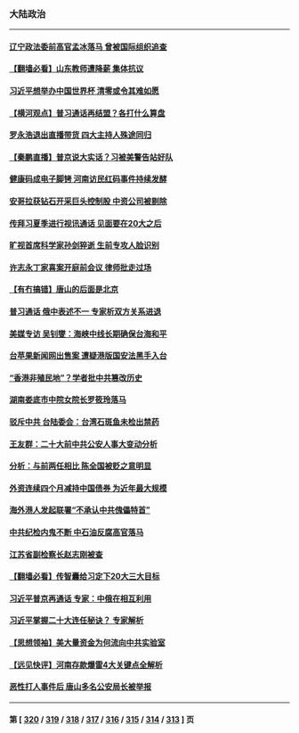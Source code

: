 ### 大陆政治
---
#### [辽宁政法委前高官孟冰落马 曾被国际组织追查](../../pages/ncid277/n13761341.md) 
#### [【翻墙必看】山东教师遭降薪 集体抗议](../../pages/ncid277/n13761312.md) 
#### [习近平想举办中国世界杯 清零或令其难如愿](../../pages/ncid277/n13761209.md) 
#### [【横河观点】普习通话再结盟？各打什么算盘](../../pages/ncid277/n13761212.md) 
#### [罗永浩退出直播带货 四大主持人殊途同归](../../pages/ncid277/n13761241.md) 
#### [【秦鹏直播】普京说大实话？习被美警告站好队](../../pages/ncid277/n13761197.md) 
#### [健康码成电子脚铐 河南访民红码事件持续发酵](../../pages/ncid277/n13761124.md) 
#### [安哥拉获钻石开采巨头控制股 中资公司被剔除](../../pages/ncid277/n13761101.md) 
#### [传拜习夏季进行视讯通话 见面要在20大之后](../../pages/ncid277/n13761110.md) 
#### [旷视首席科学家孙剑猝逝 生前专攻人脸识别](../../pages/ncid277/n13760859.md) 
#### [许志永丁家喜案开庭前会议 律师批走过场](../../pages/ncid277/n13760890.md) 
#### [【有冇搞错】唐山的后面是北京](../../pages/ncid277/n13760394.md) 
#### [普习通话 俄中表述不一 专家析双方关系进退](../../pages/ncid277/n13760785.md) 
#### [美媒专访 吴钊燮：海峡中线长期确保台海和平](../../pages/ncid277/n13760922.md) 
#### [台苹果新闻网出售案 遭疑港版国安法黑手入台](../../pages/ncid277/n13760682.md) 
#### [“香港非殖民地”？学者批中共篡改历史](../../pages/ncid277/n13760789.md) 
#### [湖南娄底市中院女院长罗筱玲落马](../../pages/ncid277/n13760722.md) 
#### [驳斥中共 台陆委会：台湾石斑鱼未检出禁药](../../pages/ncid277/n13760591.md) 
#### [王友群：二十大前中共公安人事大变动分析](../../pages/ncid277/n13760474.md) 
#### [分析：与前两任相比 陈全国被贬之意明显](../../pages/ncid277/n13760574.md) 
#### [外资连续四个月减持中国债券 为近年最大规模](../../pages/ncid277/n13760407.md) 
#### [海外港人发起联署“不承认中共傀儡特首”](../../pages/ncid277/n13760639.md) 
#### [中共纪检内鬼不断 中石油反腐高官落马](../../pages/ncid277/n13760590.md) 
#### [江苏省副检察长赵志刚被查](../../pages/ncid277/n13760564.md) 
#### [【翻墙必看】传智囊给习定下20大三大目标](../../pages/ncid277/n13760569.md) 
#### [习近平普京再通话 专家：中俄在相互利用](../../pages/ncid277/n13760538.md) 
#### [习近平掌握二十大连任秘诀？ 专家解析](../../pages/ncid277/n13760261.md) 
#### [【思想领袖】美大量资金为何流向中共实验室](../../pages/ncid277/n13740268.md) 
#### [【远见快评】河南存款爆雷4大关键点全解析](../../pages/ncid277/n13760437.md) 
#### [恶性打人事件后 唐山多名公安局长被举报](../../pages/ncid277/n13760428.md) 

---
#### 第 [ [320](./320.md) / [319](./319.md) / [318](./318.md) / [317](./317.md) / [316](./316.md) / [315](./315.md) / [314](./314.md) / [313](./313.md) ] 页
